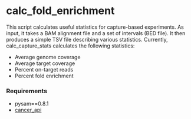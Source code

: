 # calc_fold_enrichment

This script calculates useful statistics for capture-based experiments. As input, it takes a BAM alignment file and a set of intervals (BED file). It then produces a simple TSV file describing various statistics. Currently, calc_capture_stats calculates the following statistics:

- Average genome coverage
- Average target coverage
- Percent on-target reads
- Percent fold enrichment

### Requirements

- pysam==0.8.1
- [cancer_api](https://github.com/brunogrande/cancer_api)
